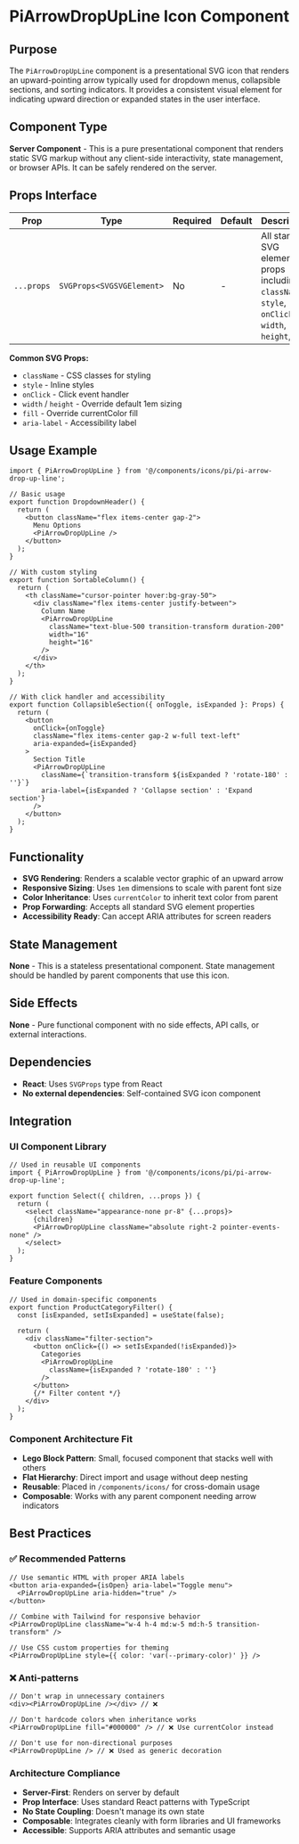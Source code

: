 # PiArrowDropUpLine Icon Component

## Purpose
The `PiArrowDropUpLine` component is a presentational SVG icon that renders an upward-pointing arrow typically used for dropdown menus, collapsible sections, and sorting indicators. It provides a consistent visual element for indicating upward direction or expanded states in the user interface.

## Component Type
**Server Component** - This is a pure presentational component that renders static SVG markup without any client-side interactivity, state management, or browser APIs. It can be safely rendered on the server.

## Props Interface

| Prop | Type | Required | Default | Description |
|------|------|----------|---------|-------------|
| `...props` | `SVGProps<SVGSVGElement>` | No | - | All standard SVG element props including `className`, `style`, `onClick`, `width`, `height`, etc. |

**Common SVG Props:**
- `className` - CSS classes for styling
- `style` - Inline styles
- `onClick` - Click event handler
- `width` / `height` - Override default 1em sizing
- `fill` - Override currentColor fill
- `aria-label` - Accessibility label

## Usage Example

```tsx
import { PiArrowDropUpLine } from '@/components/icons/pi/pi-arrow-drop-up-line';

// Basic usage
export function DropdownHeader() {
  return (
    <button className="flex items-center gap-2">
      Menu Options
      <PiArrowDropUpLine />
    </button>
  );
}

// With custom styling
export function SortableColumn() {
  return (
    <th className="cursor-pointer hover:bg-gray-50">
      <div className="flex items-center justify-between">
        Column Name
        <PiArrowDropUpLine 
          className="text-blue-500 transition-transform duration-200" 
          width="16"
          height="16"
        />
      </div>
    </th>
  );
}

// With click handler and accessibility
export function CollapsibleSection({ onToggle, isExpanded }: Props) {
  return (
    <button 
      onClick={onToggle}
      className="flex items-center gap-2 w-full text-left"
      aria-expanded={isExpanded}
    >
      Section Title
      <PiArrowDropUpLine 
        className={`transition-transform ${isExpanded ? 'rotate-180' : ''}`}
        aria-label={isExpanded ? 'Collapse section' : 'Expand section'}
      />
    </button>
  );
}
```

## Functionality
- **SVG Rendering**: Renders a scalable vector graphic of an upward arrow
- **Responsive Sizing**: Uses `1em` dimensions to scale with parent font size
- **Color Inheritance**: Uses `currentColor` to inherit text color from parent
- **Prop Forwarding**: Accepts all standard SVG element properties
- **Accessibility Ready**: Can accept ARIA attributes for screen readers

## State Management
**None** - This is a stateless presentational component. State management should be handled by parent components that use this icon.

## Side Effects
**None** - Pure functional component with no side effects, API calls, or external interactions.

## Dependencies
- **React**: Uses `SVGProps` type from React
- **No external dependencies**: Self-contained SVG icon component

## Integration

### UI Component Library
```tsx
// Used in reusable UI components
import { PiArrowDropUpLine } from '@/components/icons/pi/pi-arrow-drop-up-line';

export function Select({ children, ...props }) {
  return (
    <select className="appearance-none pr-8" {...props}>
      {children}
      <PiArrowDropUpLine className="absolute right-2 pointer-events-none" />
    </select>
  );
}
```

### Feature Components
```tsx
// Used in domain-specific components
export function ProductCategoryFilter() {
  const [isExpanded, setIsExpanded] = useState(false);
  
  return (
    <div className="filter-section">
      <button onClick={() => setIsExpanded(!isExpanded)}>
        Categories
        <PiArrowDropUpLine 
          className={isExpanded ? 'rotate-180' : ''} 
        />
      </button>
      {/* Filter content */}
    </div>
  );
}
```

### Component Architecture Fit
- **Lego Block Pattern**: Small, focused component that stacks well with others
- **Flat Hierarchy**: Direct import and usage without deep nesting
- **Reusable**: Placed in `/components/icons/` for cross-domain usage
- **Composable**: Works with any parent component needing arrow indicators

## Best Practices

### ✅ Recommended Patterns
```tsx
// Use semantic HTML with proper ARIA labels
<button aria-expanded={isOpen} aria-label="Toggle menu">
  <PiArrowDropUpLine aria-hidden="true" />
</button>

// Combine with Tailwind for responsive behavior
<PiArrowDropUpLine className="w-4 h-4 md:w-5 md:h-5 transition-transform" />

// Use CSS custom properties for theming
<PiArrowDropUpLine style={{ color: 'var(--primary-color)' }} />
```

### ❌ Anti-patterns
```tsx
// Don't wrap in unnecessary containers
<div><PiArrowDropUpLine /></div> // ❌

// Don't hardcode colors when inheritance works
<PiArrowDropUpLine fill="#000000" /> // ❌ Use currentColor instead

// Don't use for non-directional purposes
<PiArrowDropUpLine /> // ❌ Used as generic decoration
```

### Architecture Compliance
- **Server-First**: Renders on server by default
- **Prop Interface**: Uses standard React patterns with TypeScript
- **No State Coupling**: Doesn't manage its own state
- **Composable**: Integrates cleanly with form libraries and UI frameworks
- **Accessible**: Supports ARIA attributes and semantic usage